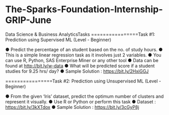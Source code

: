 # The-Sparks-Foundation-Internship-GRIP-June

Data Science & Business AnalyticsTasks
================Task #1: Prediction using Supervised ML (Level - Beginner)

● Predict the percentage of an student based on the no. of study hours.
● This is a simple linear regression task as it involves just 2 variables.
● You can use R, Python, SAS Enterprise Miner or any other tool
● Data can be found at http://bit.ly/w-data
● What will be predicted score if a student studies for 9.25 hrs/ day?
● Sample Solution : https://bit.ly/2HxiGGJ

================Task #2: Prediction using Unsupervised ML (Level - Beginner)

● From the given ‘Iris’ dataset, predict the optimum number of clusters
and represent it visually.
● Use R or Python or perform this task
● Dataset : https://bit.ly/3kXTdox
● Sample Solution : https://bit.ly/3cGyP8j

